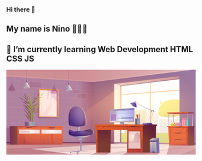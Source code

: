 ### Hi there 👋
## My name is Nino 👩🏻‍💻
## 🌱 I’m currently learning Web Development HTML CSS JS

![](https://github.com/ninogogol/ninogogol/blob/main/149Z_2107.w015.n001.493B.p15.493.jpg?raw=true)

<!--
**ninogogol/ninogogol** is a ✨ _special_ ✨ repository because its `README.md` (this file) appears on your GitHub profile.

Here are some ideas to get you started:

- 🔭 I’m currently working on ...
- 🌱 I’m currently learning ...
- 👯 I’m looking to collaborate on ...
- 🤔 I’m looking for help with ...
- 💬 Ask me about ...
- 📫 How to reach me: ...
- 😄 Pronouns: ...
- ⚡ Fun fact: ...
-->
